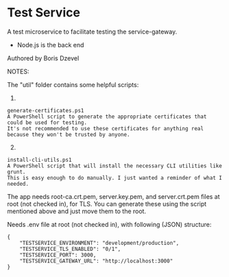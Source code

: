 Test Service
=====

A test microservice to facilitate testing the service-gateway.

* Node.js is the back end

Authored by Boris Dzevel

NOTES:

The "util" folder contains some helpful scripts:

1)

	generate-certificates.ps1
	A PowerShell script to generate the appropriate certificates that could be used for testing.
	It's not recommended to use these certificates for anything real because they won't be trusted by anyone.
	
2)

	install-cli-utils.ps1
	A PowerShell script that will install the necessary CLI utilities like grunt.
	This is easy enough to do manually. I just wanted a reminder of what I needed.
	
The app needs root-ca.crt.pem, server.key.pem, and server.crt.pem files at root (not checked in), for TLS. You can generate these using the script mentioned above and just move them to the root.

Needs .env file at root (not checked in), with following (JSON) structure:

	{
		"TESTSERVICE_ENVIRONMENT": "development/production",
		"TESTSERVICE_TLS_ENABLED": "0/1",
		"TESTSERVICE_PORT": 3000,
    	"TESTSERVICE_GATEWAY_URL": "http://localhost:3000"
	}
